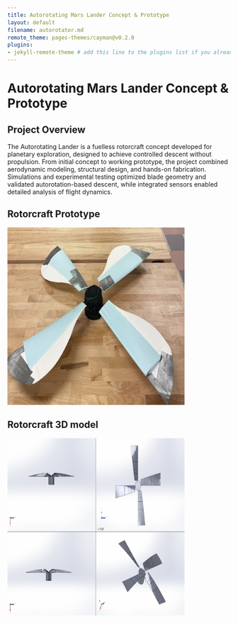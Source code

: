 ```yaml
---
title: Autorotating Mars Lander Concept & Prototype
layout: default
filename: autorotator.md
remote_theme: pages-themes/cayman@v0.2.0
plugins:
- jekyll-remote-theme # add this line to the plugins list if you already have one
--- 
```

# Autorotating Mars Lander Concept & Prototype

## Project Overview

The Autorotating Lander is a fuelless rotorcraft concept developed for planetary exploration, designed to achieve controlled descent without propulsion. From initial concept to working prototype, the project combined aerodynamic modeling, structural design, and hands-on fabrication. Simulations and experimental testing optimized blade geometry and validated autorotation-based descent, while integrated sensors enabled detailed analysis of flight dynamics.

## Rotorcraft Prototype
<img width="400" height="400" alt="Image" src="docs/autorotator prototype.jpg" /><br/>
## Rotorcraft 3D model
<img width="400" height="400" alt="Image" src="docs/autototator 3d model.png" /><br/>
